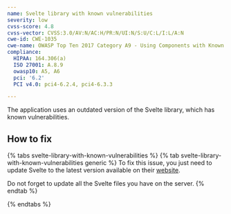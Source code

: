 ```yaml
---
name: Svelte library with known vulnerabilities
severity: low
cvss-score: 4.8
cvss-vector: CVSS:3.0/AV:N/AC:H/PR:N/UI:N/S:U/C:L/I:L/A:N
cwe-id: CWE-1035
cwe-name: OWASP Top Ten 2017 Category A9 - Using Components with Known Vulnerabilities
compliance:
  HIPAA: 164.306(a)
  ISO 27001: A.8.9
  owasp10: A5, A6
  pci: '6.2'
  PCI v4.0: pci4-6.2.4, pci4-6.3.3

---            
```


The application uses an outdated version of the Svelte library, which has known vulnerabilities.

## How to fix

{% tabs svelte-library-with-known-vulnerabilities %}
{% tab svelte-library-with-known-vulnerabilities generic %}
To fix this issue, you just need to update Svelte to the latest version available on their [website](https://svelte.dev/).

Do not forget to update all the Svelte files you have on the server.
{% endtab %}

{% endtabs %}

